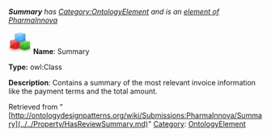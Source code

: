 ___Summary__ has [Category:OntologyElement](../../Category/OntologyElement.md "Category:OntologyElement") and is an [element of](../../Property/ElementOf.md "Property:ElementOf") [PharmaInnova](../../Submissions/PharmaInnova.md "Submissions:PharmaInnova")_


  




[![Class](../../images/thumb/2/27/Class.gif/45px-Class.gif)](../../Image/Class.gif.md "Class")
__Name__: Summary 


__Type:__ owl:Class 


__Description__: Contains a summary of the most relevant invoice information like the payment terms and the total amount. 





Retrieved from "[http://ontologydesignpatterns.org/wiki/Submissions:PharmaInnova/Summary](../../Property/HasReviewSummary.md)"
 [Category](http://ontologydesignpatterns.org/wiki/Special:Categories "Special:Categories"): [OntologyElement](../../Category/OntologyElement.md "Category:OntologyElement")